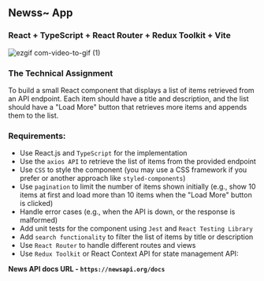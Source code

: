 ## Newss~ App

### React + TypeScript + React Router + Redux Toolkit + Vite

![ezgif com-video-to-gif (1)](https://github.com/KseniaLF/KseniaLF/assets/85734272/2a84296f-4a33-4218-926d-e47e4bc1b25e)

### **The Technical Assignment**

To build a small React component that displays a list of items
retrieved from an API endpoint. Each item should have a title and description, and the list should have a "Load More" button that retrieves more items and appends them to the list.

### Requirements:

- Use React.js and `TypeScript` for the implementation
- Use the `axios API` to retrieve the list of items from the provided endpoint
- Use `CSS` to style the component (you may use a CSS framework if you prefer or another approach like `styled-components`)
- Use `pagination` to limit the number of items shown initially (e.g., show 10 items at first and load more than 10 items when the "Load More" button is clicked)
- Handle error cases (e.g., when the API is down, or the response is malformed)
- Add unit tests for the component using `Jest` and `React Testing Library`
- Add `search functionality` to filter the list of items by title or description
- Use `React Router` to handle different routes and views
- Use `Redux Toolkit` or React Context API for state management
  API:

**News API docs URL - `https://newsapi.org/docs`**
